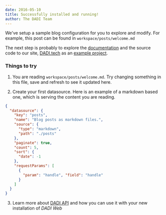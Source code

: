 ```yaml
---
date: 2016-05-10
title: Successfully installed and running!
author: The DADI Team
---
```


We've setup a sample blog configuration for you to explore and modify. For example, this post can be found in `workspace/posts/welcome.md`

The next step is probably to explore the [documentation](http://docs.dadi.tech) and the source code to our site, [DADI.tech](https://dadi.tech) as an [example project](https://github.com/dadi/dadi.tech).

### Things to try

1. You are reading `workspace/posts/welcome.md`. Try changing something in this file, save and refresh to see it updated here.

2. Create your first datasource. Here is an example of a markdown based one, which is serving the content you are reading.

```json
{
  "datasource": {
    "key": "posts",
    "name": "Blog posts as markdown files.",
    "source": {
      "type": "markdown",
      "path": "./posts"
    },
    "paginate": true,
    "count": 5,
    "sort": {
      "date": -1
    },
    "requestParams": [
      {
        "param": "handle", "field": "handle"
      }
    ]
  }
}
```

3. Learn more about [DADI API](https://dadi.tech/platform/api/) and how you can use it with your new installation of <em>DADI Web</em>